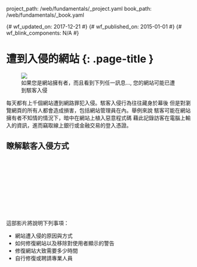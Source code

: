 project_path: /web/fundamentals/_project.yaml
book_path: /web/fundamentals/_book.yaml

{# wf_updated_on: 2017-12-21 #}
{# wf_published_on: 2015-01-01 #}
{# wf_blink_components: N/A #}

# 遭到入侵的網站 {: .page-title }

<figure class="attempt-right">
  <img src="images/hacked-examples.gif">
  <figcaption>
    如果您是網站擁有者，而且看到下列任一訊息..., 您的網站可能已遭到駭客入侵
  </figcaption>
</figure>

每天都有上千個網站遭到網路罪犯入侵。駭客入侵行為往往藏身於幕後
但是對瀏覽網頁的所有人都會造成損害，包括網站管理員在內。舉例來說
駭客可能在網站擁有者不知情的情況下，暗中在網站上植入惡意程式碼
藉此記錄訪客在電腦上輸入的資訊，進而竊取線上銀行或金融交易的登入憑證。


## 瞭解駭客入侵方式

<div class="video-wrapper">
  <iframe class="devsite-embedded-youtube-video" data-video-id="mbJvL61DOZg"
          data-autohide="1" data-showinfo="0" frameborder="0" allowfullscreen>
  </iframe>
</div>



這部影片將說明下列事項：

* 網站遭入侵的原因與方式
* 如何修復網站以及移除對使用者顯示的警告
* 修復網站大致需要多少時間
* 自行修復或聘請專業人員
